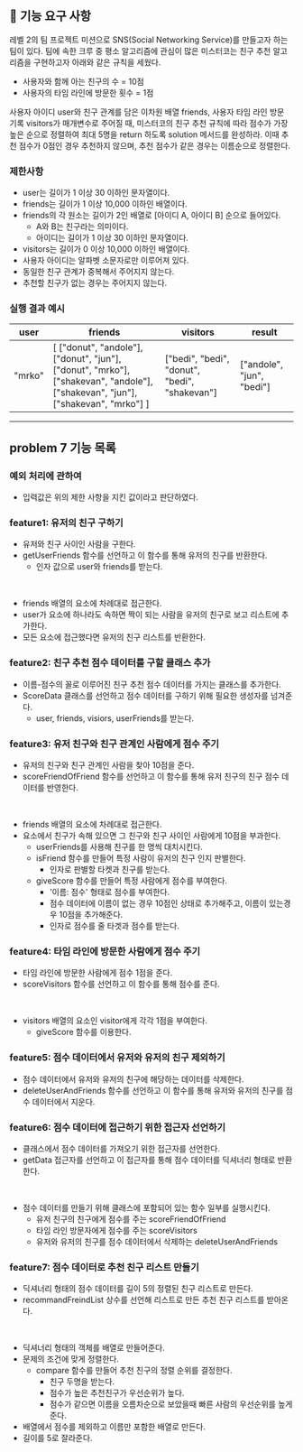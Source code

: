 ## 🚀 기능 요구 사항

레벨 2의 팀 프로젝트 미션으로 SNS(Social Networking Service)를 만들고자 하는 팀이 있다. 팀에 속한 크루 중 평소 알고리즘에 관심이 많은 미스터코는 친구 추천 알고리즘을 구현하고자 아래와 같은 규칙을 세웠다.
- 사용자와 함께 아는 친구의 수 = 10점 
- 사용자의 타임 라인에 방문한 횟수 = 1점

사용자 아이디 user와 친구 관계를 담은 이차원 배열 friends, 사용자 타임 라인 방문 기록 visitors가 매개변수로 주어질 때, 미스터코의 친구 추천 규칙에 따라 점수가 가장 높은 순으로 정렬하여 최대 5명을 return 하도록 solution 메서드를 완성하라. 이때 추천 점수가 0점인 경우 추천하지 않으며, 추천 점수가 같은 경우는 이름순으로 정렬한다.

### 제한사항

- user는 길이가 1 이상 30 이하인 문자열이다.
- friends는 길이가 1 이상 10,000 이하인 배열이다.
- friends의 각 원소는 길이가 2인 배열로 [아이디 A, 아이디 B] 순으로 들어있다.
  - A와 B는 친구라는 의미이다.
  - 아이디는 길이가 1 이상 30 이하인 문자열이다.
- visitors는 길이가 0 이상 10,000 이하인 배열이다.
- 사용자 아이디는 알파벳 소문자로만 이루어져 있다.
- 동일한 친구 관계가 중복해서 주어지지 않는다.
- 추천할 친구가 없는 경우는 주어지지 않는다.

### 실행 결과 예시

| user   | friends                                                                                                                         | visitors                                      | result                    |
| ------ | ------------------------------------------------------------------------------------------------------------------------------- | --------------------------------------------- | ------------------------- |
| "mrko" | [ ["donut", "andole"], ["donut", "jun"], ["donut", "mrko"], ["shakevan", "andole"], ["shakevan", "jun"], ["shakevan", "mrko"] ] | ["bedi", "bedi", "donut", "bedi", "shakevan"] | ["andole", "jun", "bedi"] |

---
## problem 7 기능 목록
### 예외 처리에 관하여
- 입력값은 위의 제한 사항을 지킨 값이라고 판단하였다.

### feature1: 유저의 친구 구하기
- 유저와 친구 사이인 사람을 구한다.
- getUserFriends 함수를 선언하고 이 함수를 통해 유저의 친구를 반환한다.
    - 인자 값으로 user와 friends를 받는다.
<br>

- friends 배열의 요소에 차례대로 접근한다.
- user가 요소에 하나라도 속하면 짝이 되는 사람을 유저의 친구로 보고 리스트에 추가한다.
- 모든 요소에 접근했다면 유저의 친구 리스트를 반환한다.

### feature2: 친구 추천 점수 데이터를 구할 클래스 추가
- 이름-점수의 꼴로 이루어진 친구 추천 점수 데이터를 가지는 클래스를 추가한다.
- ScoreData 클래스를 선언하고 점수 데이터를 구하기 위해 필요한 생성자를 넘겨준다.
  - user, friends, visiors, userFriends를 받는다.

### feature3: 유저 친구와 친구 관계인 사람에게 점수 주기
- 유저의 친구와 친구 관계인 사람을 찾아 10점을 준다.
- scoreFriendOfFriend 함수를 선언하고 이 함수를 통해 유저 친구의 친구 점수 데이터를 반영한다.
<br>

- friends 배열의 요소에 차례대로 접근한다.
- 요소에서 친구가 속해 있으면 그 친구와 친구 사이인 사람에게 10점을 부과한다.
  - userFriends를 사용해 친구를 한 명씩 대치시킨다.
  - isFriend 함수를 만들어 특정 사람이 유저의 친구 인지 판별한다.
    - 인자로 판별할 타켓과 친구를 받는다.
  - giveScore 함수를 만들어 특정 사람에게 점수를 부여한다.
    - '이름: 점수' 형태로 점수를 부여한다.
    - 점수 데이터에 이름이 없는 경우 10점인 상태로 추가해주고, 이름이 있는경우 10점을 추가해준다.
    - 인자로 점수를 줄 타겟과 점수를 받는다.

### feature4: 타임 라인에 방문한 사람에게 점수 주기
- 타임 라인에 방문한 사람에게 점수 1점을 준다.
- scoreVisitors 함수를 선언하고 이 함수를 통해 점수를 준다.
<br>

- visitors 배열의 요소인 visitor에게 각각 1점을 부여한다.
  - giveScore 함수를 이용한다.

### feature5: 점수 데이터에서 유저와 유저의 친구 제외하기
- 점수 데이터에서 유저와 유저의 친구에 해당하는 데이터를 삭제한다.
- deleteUserAndFriends 함수를 선언하고 이 함수를 통해 유저와 유저의 친구를 점수 데이터에서 지운다.

### feature6: 점수 데이터에 접근하기 위한 접근자 선언하기
- 클래스에서 점수 데이터를 가져오기 위한 접근자를 선언한다.
- getData 접근자를 선언하고 이 접근자를 통해 점수 데이터를 딕셔너리 형태로 반환한다.
<br>

- 점수 데이터를 만들기 위해 클래스에 포함되어 있는 함수 일부를 실행시킨다.
  - 유저 친구의 친구에게 점수를 주는 scoreFriendOfFriend
  - 타임 라인 방문자에게 점수를 주는 scoreVisitors
  - 유저와 유저의 친구를 점수 데이터에서 삭제하는 deleteUserAndFriends

### feature7: 점수 데이터로 추천 친구 리스트 만들기
- 딕셔너리 형태의 점수 데이터를 길이 5의 정렬된 친구 리스트로 만든다.
- recommandFreindList 상수를 선언해 리스트로 만든 추천 친구 리스트를 받아온다.
<br>

- 딕셔너리 형태의 객체를 배열로 만들어준다.
- 문제의 조건에 맞게 정렬한다.
  - compare 함수를 만들어 추천 친구의 정렬 순위를 결정한다.
    - 친구 두명을 받는다.
    - 점수가 높은 추천친구가 우선순위가 높다.
    - 점수가 같으면 이름을 오름차순으로 보았을때 빠른 사람의 우선순위를 높게 준다.
- 배열에서 점수를 제외하고 이름만 포함한 배열로 만든다.
- 길이를 5로 잘라준다.